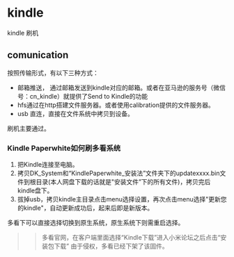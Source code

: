 # kindle

kindle 刷机


## comunication
按照传输形式，有以下三种方式：

* 邮箱推送，  通过邮箱发送到kindle对应的邮箱。或者在亚马逊的服务号（微信号：cn_kindle）就提供了Send to Kindle的功能
* hfs通过在http搭建文件服务器。或者使用calibration提供的文件服务器。
* usb 直连，直接在文件系统中拷贝到设备。

刷机主要通过。

### Kindle Paperwhite如何刷多看系统
1. 把Kindle连接至电脑。
2. 拷贝DK_System和“KindlePaperwhite_安装法”文件夹下的updatexxxx.bin文件到根目录(本人网盘下载的话就是"安装文件”下的所有文件)，拷贝完后kindle盘下。
3. 拔掉usb，拷贝kindle主目录点击menu选择设置，再次点击menu选择"更新您的kindle"，自动更新成功后，起来后即是新版本。

多看下可以直接选择切换到原生系统，原生系统下则需重启选择。

>> 多看官网，在客户端里面选择“Kindle下载”进入小米论坛之后点击“安装包下载” 
由于侵权，多看已经下架了该固件。

